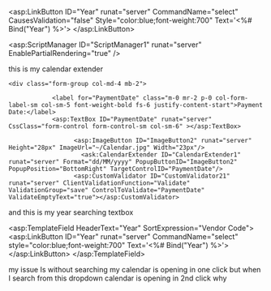 <asp:LinkButton ID="Year" runat="server" CommandName="select" 
    CausesValidation="false"
    Style="color:blue;font-weight:700" 
    Text='<%# Bind("Year") %>'>
</asp:LinkButton>

<script type="text/javascript">
    Sys.WebForms.PageRequestManager.getInstance().add_endRequest(function () {
        // re-initialize CalendarExtenders after UpdatePanel refresh
        $find("CalendarExtender1")._onButtonClick();
    });
</script>

<asp:ScriptManager ID="ScriptManager1" runat="server" EnablePartialRendering="true" />




this is my calendar extender 

    <div class="form-group col-md-4 mb-2">
            
                <label for="PaymentDate" class="m-0 mr-2 p-0 col-form-label-sm col-sm-5 font-weight-bold fs-6 justify-content-start">Payment Date:</label>
                <asp:TextBox ID="PaymentDate" runat="server" CssClass="form-control form-control-sm col-sm-6" ></asp:TextBox>

                      <asp:ImageButton ID="ImageButton2" runat="server" Height="28px" ImageUrl="~/Calendar.jpg" Width="23px"/>
                        <ask:CalendarExtender ID="CalendarExtender1" runat="server" Format="dd/MM/yyyy" PopupButtonID="ImageButton2" PopupPosition="BottomRight" TargetControlID="PaymentDate"/>
                      <asp:CustomValidator ID="CustomValidator21" runat="server" ClientValidationFunction="Validate" ValidationGroup="save" ControlToValidate="PaymentDate" ValidateEmptyText="true"></asp:CustomValidator>
</div>       


and this is my year searching textbox 

<asp:TemplateField HeaderText="Year" SortExpression="Vendor Code">
    <ItemTemplate>
        <asp:LinkButton ID="Year" runat="server" CommandName="select" style="color:blue;font-weight:700" Text='<%# Bind("Year") %>'></asp:LinkButton>
    </ItemTemplate>
</asp:TemplateField>

my issue Is without searching my calendar is opening in one click but when I search from this dropdown calendar is opening in 2nd click why
